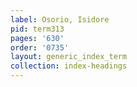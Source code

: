 ```yaml
---
label: Osorio, Isidore
pid: term313
pages: '630'
order: '0735'
layout: generic_index_term
collection: index-headings
---
```

